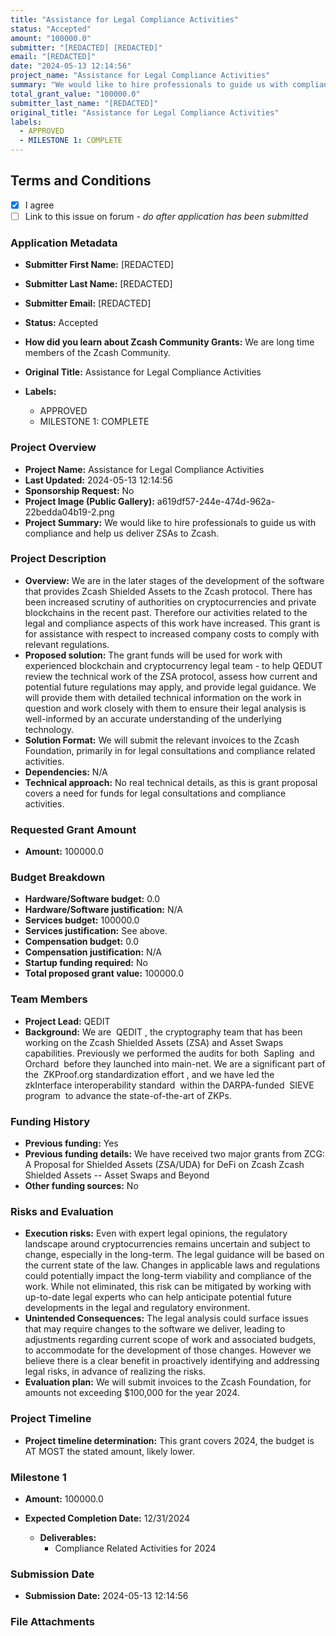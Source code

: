 ```yaml
---
title: "Assistance for Legal Compliance Activities"
status: "Accepted"
amount: "100000.0"
submitter: "[REDACTED] [REDACTED]"
email: "[REDACTED]"
date: "2024-05-13 12:14:56"
project_name: "Assistance for Legal Compliance Activities"
summary: "We would like to hire professionals to guide us with compliance and help us deliver ZSAs to Zcash."
total_grant_value: "100000.0"
submitter_last_name: "[REDACTED]"
original_title: "Assistance for Legal Compliance Activities"
labels:
  - APPROVED
  - MILESTONE 1: COMPLETE
---
```


## Terms and Conditions

- [X] I agree
- [ ] Link to this issue on forum - _do after application has been submitted_

### Application Metadata

- **Submitter First Name:**
  [REDACTED]
- **Submitter Last Name:**
  [REDACTED]
- **Submitter Email:**
  [REDACTED]
- **Status:**
  Accepted
- **How did you learn about Zcash Community Grants:**
  We are long time members of the Zcash Community.
- **Original Title:**
  Assistance for Legal Compliance Activities

- **Labels:**
  - APPROVED
  - MILESTONE 1: COMPLETE

### Project Overview

- **Project Name:**
  Assistance for Legal Compliance Activities
- **Last Updated:**
  2024-05-13 12:14:56
- **Sponsorship Request:**
  No
- **Project Image (Public Gallery):**
  a619df57-244e-474d-962a-22bedda04b19-2.png
- **Project Summary:**
  We would like to hire professionals to guide us with compliance and help us deliver ZSAs to Zcash.

### Project Description

- **Overview:**
  We are in the later stages of the development of the software that provides Zcash Shielded Assets to the Zcash protocol. There has been increased scrutiny of authorities on cryptocurrencies and private blockchains in the recent past. Therefore our activities related to the legal and compliance aspects of this work have increased. This grant is for assistance with respect to increased company costs to comply with relevant regulations.
- **Proposed solution:**
  The grant funds will be used for work with experienced blockchain and cryptocurrency legal team - to help QEDUT review the technical work of the ZSA protocol, assess how current and potential future regulations may apply, and provide legal guidance. We will provide them with detailed technical information on the work in question and work closely with them to ensure their legal analysis is well-informed by an accurate understanding of the underlying technology.
- **Solution Format:**
  We will submit the relevant invoices to the Zcash Foundation, primarily in for legal consultations and compliance related activities.
- **Dependencies:**
  N/A
- **Technical approach:**
  No real technical details, as this is grant proposal covers a need for funds for legal consultations and compliance activities.

### Requested Grant Amount

- **Amount:**
  100000.0

### Budget Breakdown

- **Hardware/Software budget:**
  0.0
- **Hardware/Software justification:**
  N/A
- **Services budget:**
  100000.0
- **Services justification:**
  See above.
- **Compensation budget:**
  0.0
- **Compensation justification:**
  N/A
- **Startup funding required:**
  No
- **Total proposed grant value:**
  100000.0

### Team Members

- **Project Lead:**
  QEDIT
- **Background:**
  We are  QEDIT , the cryptography team that has been working on the Zcash Shielded Assets (ZSA) and Asset Swaps capabilities. Previously we performed the audits for both  Sapling  and  Orchard  before they launched into main-net. We are a significant part of the  ZKProof.org standardization effort , and we have led the  zkInterface interoperability standard  within the DARPA-funded  SIEVE program  to advance the state-of-the-art of ZKPs.

### Funding History

- **Previous funding:**
  Yes
- **Previous funding details:**
  We have received two major grants from ZCG: A Proposal for Shielded Assets (ZSA/UDA) for DeFi on Zcash Zcash Shielded Assets -- Asset Swaps and Beyond
- **Other funding sources:**
  No

### Risks and Evaluation

- **Execution risks:**
  Even with expert legal opinions, the regulatory landscape around cryptocurrencies remains uncertain and subject to change, especially in the long-term. The legal guidance will be based on the current state of the law. Changes in applicable laws and regulations could potentially impact the long-term viability and compliance of the work. While not eliminated, this risk can be mitigated by working with up-to-date legal experts who can help anticipate potential future developments in the legal and regulatory environment.
- **Unintended Consequences:**
  The legal analysis could surface issues that may require changes to the software we deliver, leading to adjustments regarding current scope of work and associated budgets, to accommodate for the development of those changes. However we believe there is a clear benefit in proactively identifying and addressing legal risks, in advance of realizing the risks.
- **Evaluation plan:**
  We will submit invoices to the Zcash Foundation, for amounts not exceeding $100,000 for the year 2024.

### Project Timeline

- **Project timeline determination:**
  This grant covers 2024, the budget is AT MOST the stated amount, likely lower.

### Milestone 1

- **Amount:**
  100000.0
- **Expected Completion Date:**
  12/31/2024

  - **Deliverables:**
    - Compliance Related Activities for 2024

### Submission Date

- **Submission Date:**
  2024-05-13 12:14:56

### File Attachments


